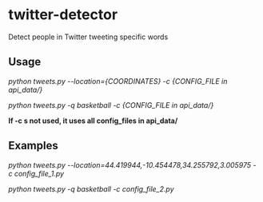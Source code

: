 # twitter-detector
Detect people in Twitter tweeting specific words


## Usage

*python tweets.py --location={COORDINATES} -c {CONFIG_FILE in api_data/}*

*python tweets.py -q basketball -c {CONFIG_FILE in api_data/}*

**If -c s not used, it uses all config_files in api_data/**


## Examples

*python tweets.py --location=44.419944,-10.454478,34.255792,3.005975 -c config_file_1.py*

*python tweets.py -q basketball -c config_file_2.py*
